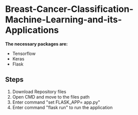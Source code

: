 # Breast-Cancer-Classification-Machine-Learning-and-its-Applications

**The necessary packages are:**
  * Tensorflow
  * Keras
  * Flask

## Steps
1. Download Repository files
2. Open CMD and move to the files path
3. Enter command "set FLASK_APP= app.py"
4. Enter command "flask run" to run the application
